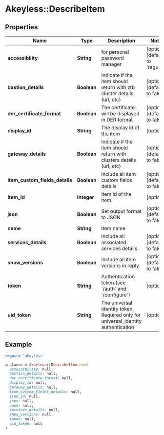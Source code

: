 # Akeyless::DescribeItem

## Properties

| Name | Type | Description | Notes |
| ---- | ---- | ----------- | ----- |
| **accessibility** | **String** | for personal password manager | [optional][default to &#39;regular&#39;] |
| **bastion_details** | **Boolean** | Indicate if the item should return with ztb cluster details (url, etc) | [optional][default to false] |
| **der_certificate_format** | **Boolean** | The certificate will be displayed in DER format | [optional][default to false] |
| **display_id** | **String** | The display id of the item | [optional] |
| **gateway_details** | **Boolean** | Indicate if the item should return with clusters details (url, etc) | [optional][default to false] |
| **item_custom_fields_details** | **Boolean** | Include all item custom fields details | [optional][default to false] |
| **item_id** | **Integer** | Item id of the item | [optional] |
| **json** | **Boolean** | Set output format to JSON | [optional][default to false] |
| **name** | **String** | Item name |  |
| **services_details** | **Boolean** | Include all associated services details | [optional][default to false] |
| **show_versions** | **Boolean** | Include all item versions in reply | [optional][default to false] |
| **token** | **String** | Authentication token (see &#x60;/auth&#x60; and &#x60;/configure&#x60;) | [optional] |
| **uid_token** | **String** | The universal identity token, Required only for universal_identity authentication | [optional] |

## Example

```ruby
require 'akeyless'

instance = Akeyless::DescribeItem.new(
  accessibility: null,
  bastion_details: null,
  der_certificate_format: null,
  display_id: null,
  gateway_details: null,
  item_custom_fields_details: null,
  item_id: null,
  json: null,
  name: null,
  services_details: null,
  show_versions: null,
  token: null,
  uid_token: null
)
```

